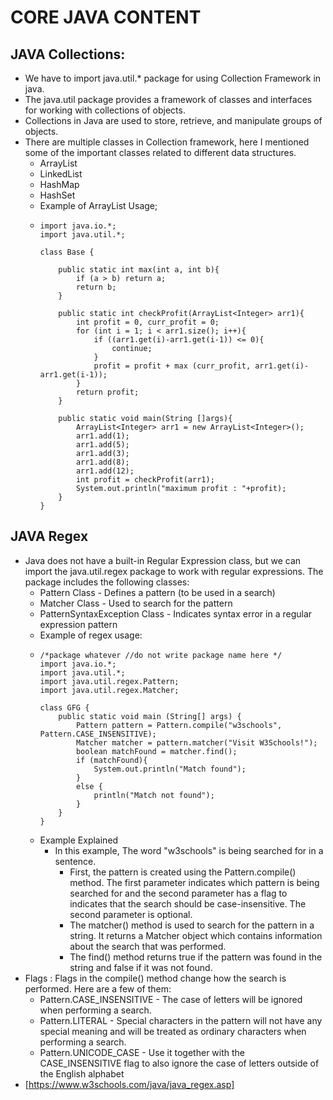 # CORE JAVA CONTENT

## JAVA Collections:

- We have to import java.util.* package for using Collection Framework in java.
- The java.util package provides a framework of classes and interfaces for working with collections of objects.
- Collections in Java are used to store, retrieve, and manipulate groups of objects.
- There are multiple classes in Collection framework, here I mentioned some of the important classes related to different data structures.
  - ArrayList
  - LinkedList
  - HashMap
  - HashSet
  - Example of ArrayList Usage;
  -     import java.io.*;
        import java.util.*;
  
        class Base {
            
            public static int max(int a, int b){
                if (a > b) return a;
                return b;
            }
            
            public static int checkProfit(ArrayList<Integer> arr1){
                int profit = 0, curr_profit = 0;
                for (int i = 1; i < arr1.size(); i++){
                    if ((arr1.get(i)-arr1.get(i-1)) <= 0){
                        continue;
                    }
                    profit = profit + max (curr_profit, arr1.get(i)-arr1.get(i-1));
                }
                return profit;
            }
            
            public static void main(String []args){
                ArrayList<Integer> arr1 = new ArrayList<Integer>();
                arr1.add(1);
                arr1.add(5);
                arr1.add(3);
                arr1.add(8);
                arr1.add(12);
                int profit = checkProfit(arr1);
                System.out.println("maximum profit : "+profit);
            }
        }

## JAVA Regex

- Java does not have a built-in Regular Expression class, but we can import the java.util.regex package to work with regular expressions. The package includes the following classes:
  - Pattern Class - Defines a pattern (to be used in a search)
  - Matcher Class - Used to search for the pattern
  - PatternSyntaxException Class - Indicates syntax error in a regular expression pattern
  - Example of regex usage:
  -     /*package whatever //do not write package name here */
        import java.io.*;
        import java.util.*;
        import java.util.regex.Pattern;
        import java.util.regex.Matcher;
        
        class GFG {
        	public static void main (String[] args) {
        		Pattern pattern = Pattern.compile("w3schools", Pattern.CASE_INSENSITIVE);
                Matcher matcher = pattern.matcher("Visit W3Schools!");
                boolean matchFound = matcher.find();
                if (matchFound){
                    System.out.println("Match found");
                }
                else {
                    println("Match not found");
                }
        	}
        }
  - Example Explained
    - In this example, The word "w3schools" is being searched for in a sentence.
      - First, the pattern is created using the Pattern.compile() method. The first parameter indicates which pattern is being searched for and the second parameter has a flag to indicates that the search should be case-insensitive. The second parameter is optional.
      - The matcher() method is used to search for the pattern in a string. It returns a Matcher object which contains information about the search that was performed.
      - The find() method returns true if the pattern was found in the string and false if it was not found.
- Flags : Flags in the compile() method change how the search is performed. Here are a few of them:
  - Pattern.CASE_INSENSITIVE - The case of letters will be ignored when performing a search.
  - Pattern.LITERAL - Special characters in the pattern will not have any special meaning and will be treated as ordinary characters when performing a search.
  - Pattern.UNICODE_CASE - Use it together with the CASE_INSENSITIVE flag to also ignore the case of letters outside of the English alphabet
- [https://www.w3schools.com/java/java_regex.asp]
 
